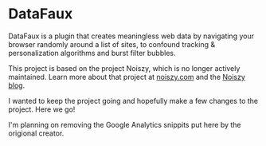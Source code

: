 # DataFaux

DataFaux is a plugin that creates meaningless web data by navigating your browser randomly around a list of sites, to confound tracking & personalization algorithms and burst filter bubbles.

This project is based on the project Noiszy, which is no longer actively maintained. Learn more about that project at [noiszy.com](https://noiszy.com/) and the [Noiszy blog](https://noiszy.com/blog/).

I wanted to keep the project going and hopefully make a few changes to the project. Here we go!

I'm planning on removing the Google Analytics snippits put here by the origional creator.
